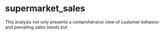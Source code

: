 # supermarket_sales
This analysis not only presents a comprehensive view of customer behavior and prevailing  sales trends but
